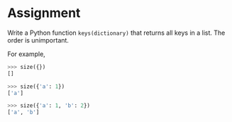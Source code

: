 # Assignment

Write a Python function `keys(dictionary)` that returns all keys in a list.
The order is unimportant.

For example,

```python
>>> size({})
[]

>>> size({'a': 1})
['a']

>>> size({'a': 1, 'b': 2})
['a', 'b']
```
